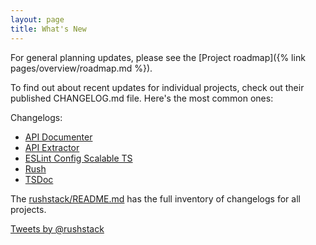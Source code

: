 ```yaml
---
layout: page
title: What's New
---
```


For general planning updates, please see the [Project roadmap]({% link pages/overview/roadmap.md %}).

To find out about recent updates for individual projects, check out their published CHANGELOG.md file.
Here's the most common ones:

Changelogs:
- [API Documenter](https://github.com/microsoft/rushstack/blob/master/apps/api-documenter/CHANGELOG.md)
- [API Extractor](https://github.com/microsoft/rushstack/blob/master/apps/api-extractor/CHANGELOG.md)
- [ESLint Config Scalable TS](https://github.com/microsoft/rushstack/blob/master/libraries/eslint-config-scalable-ts/CHANGELOG.md)
- [Rush](https://github.com/microsoft/rushstack/blob/master/apps/rush/CHANGELOG.md)
- [TSDoc](https://github.com/microsoft/tsdoc/blob/master/tsdoc/CHANGELOG.md)

The [rushstack/README.md](https://github.com/microsoft/rushstack#published-packages) has the full inventory
of changelogs for all projects.

<a class="twitter-timeline" data-width="500" data-dnt="true" data-link-color="#c95228" href="https://twitter.com/rushstack?ref_src=twsrc%5Etfw">Tweets by @rushstack</a> <script async src="https://platform.twitter.com/widgets.js" charset="utf-8"></script>
